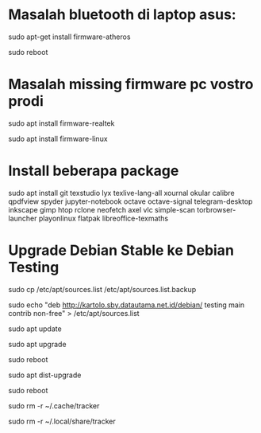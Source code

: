 # Masalah bluetooth di laptop asus:

sudo apt-get install firmware-atheros

sudo reboot

# Masalah missing firmware pc vostro prodi

sudo apt install firmware-realtek

sudo apt install firmware-linux

# Install beberapa package 

sudo apt install git texstudio lyx texlive-lang-all xournal okular calibre qpdfview spyder jupyter-notebook octave octave-signal telegram-desktop inkscape gimp htop rclone neofetch axel vlc simple-scan torbrowser-launcher playonlinux flatpak libreoffice-texmaths

# Upgrade Debian Stable ke Debian Testing

sudo cp /etc/apt/sources.list /etc/apt/sources.list.backup

sudo echo "deb http://kartolo.sby.datautama.net.id/debian/ testing main contrib non-free" > /etc/apt/sources.list

sudo apt update

sudo apt upgrade

sudo reboot

sudo apt dist-upgrade

sudo reboot

sudo rm -r ~/.cache/tracker

sudo rm -r ~/.local/share/tracker
